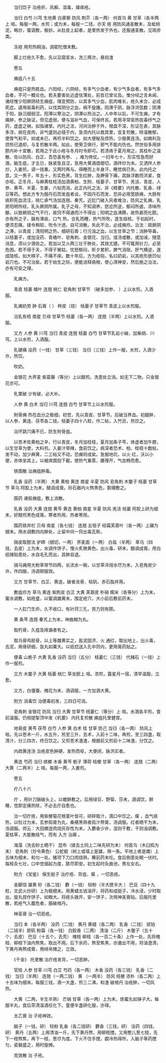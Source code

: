<!-- { "loadSidebar": true } -->
　　当归饮子  治疮疥、风癣、湿毒，燥痒疮。

　　当归 白芍 川芎 生地黄 白蒺藜 防风 荆芥（各一两） 何首乌 黄 甘草（各半两上 咀。每服一两，水煎；或为末，每服一二钱，亦天 疮 用防风通圣散末，及蚯蚓泥，略炒，蜜调敷，极妙。从肚皮上起者，是里热发于外也，还服通圣散。见斑疹类。

　　冻疮 用煎热桐油，调密陀僧末敷。

　　脚上烂疮久不愈，先以豆腐浆水，洗三两次，悬钩渣

　　卷五

　　痈疽八十五

　　痈疽只是热胜血。六阳经，六阴经，有多气少血者，有少气多血者，有多气多血者，不可一概论也。若夫要害处近虚怯薄处，前哲已曾论及。惟分经之言未闻，诸经惟少阳厥阴经生痈疽，理宜预防，以其多气少血，肌肉难长，疮久未合，必成死症。遽用驱毒利药，以伐其阴分之血，祸不旋踵。阳滞于阴，脉浮洪弦数；阴滞于阳，脉沉细弱涩。阳滞以寒治之，阴滞以热治之。人中年以后，不可生痈，才有痛肿，参之脉证，但见虚弱，便与滋补气血，可保终吉。若用寻常驱热拔毒纾气之药，虚虚之祸，如指诸掌。内托之法，河间治肿于外，根盘不深，形证在表，其脉多浮，病在皮肉，非气盛则必侵于内，急须内托以救其里，宜复煎散，除温散郁，使胃气和平。如或未已，再煎半料饮之。如大便秘及烦热，少服黄连汤。如微利及烦热已退却，与复煎散半两。如此，使荣卫俱行，邪气不能内伤也。然世俗多用排脓内补十宣散，若用之于此小疮与冬月时令即可。若溃疡于夏月用之，其桂朴之温散，佐以防风、白芷，吾恐虽有参、 ，难为倚仗。一妇年七十，形实性急而好酒，脑生疽，才五日，脉紧急且涩，急用大黄酒煨细切，酒拌炒为末。又洒拌人参炒，入姜煎，调一钱重。又两时再与。得睡而上半身汗，睡觉病已失。此内托之意。又一男子，年五十，形实色黑，背生红肿，及胛骨下痛，其脉浮数而洪紧，食亦呕。正冬月，与麻黄桂枝汤加酒黄柏、生附、栝蒌子、甘草节、羌活、青皮、人参、黄芩、半夏、生姜，六帖而消。此正内托之法，非《精要》内托散、乳香、绿豆等药。想此方专为服丹石而发疽者设，不因丹石而发，恐非必用宽肠痈，大肠有痰积死血流注，桃仁承气汤加连翘、秦艽。近肛门破入风者难治，防风之乳痈，乳房阳明所经，乳头厥阴所属。乳子之母，不知调养，怒忿所逆，郁闷所遏，浓味所酿，以致厥阴之气不行，故窍不得通而汁不得出；阳明之血沸腾，故热甚而化脓。亦有所之子，膈有滞痰，口气 热，合乳而睡，热气所吹，遂生结核。于初起时，便须忍痛，揉令稍软，吮令汁透，自可消散。失此不治，必成痈疖。治法：疏厥阴之滞，以青皮；清阳明之热，细研石膏；行污浊之血，以生甘草之节；消肿导毒，以栝蒌子，或加没药、青橘叶、皂角刺、金银花、当归。或汤或散，或加减，随意消息，须以少酒佐之。若加以艾火两三壮于肿处，其效尤捷。不可辄用针刀，必至危困。若不得于夫，不得于舅姑，忧怒郁闷，昕夕累积，脾气消阻，肝气横逆，遂成隐核，如大棋子，不痛不痒。数十年后，方为疮陷，名曰奶岩，以其疮形嵌凹似岩穴也。不可治矣。若于始生之际，便能消释病根，使心清神安，然后施之治法，亦有可安之理。

　　乳痈方。

　　青皮 栝蒌 橘叶 连翘 桃仁 皂角刺 甘草节 （破多加参、 ）上以水煎。入酒服。

　　乳痈奶劳 肿 石膏（ ） 桦皮（烧） 栝蒌子 甘草节 青皮上以水煎服。

　　治乳有核 南星 贝母 甘草节 栝蒌（各一两） 连翘（半两）上以水煎。入酒服。

　　又方 人参 黄 川芎 当归 青皮 连翘 栝蒌 白芍 甘草节乳岩小破，加柴胡、川芎。上以水煎，入酒服。

　　乳硬痛 没药（一钱） 甘草（三钱） 当归（三钱）上作一服，水煎，入酒少许，热饮。

　　吹奶。

　　金银花 大荞麦 紫葛藤（等分）上以醋煎。洗患处立消。如无下二物，只金银花亦可。

　　乳栗破 少有破，必大补。

　　人参 黄 白术 当归 川芎 连翘 白芍 甘草节上以水煎服。

　　附骨痈 热在血分之极细，初觉，先以青皮、甘草节。后破当养血。初腿肿，以人参、黄连、茯苓各二钱，栝蒌子四十八粒，作二帖，入竹沥，热饮之。

　　治环跳穴痛不已，防生附骨疽。

　　以苍术佐黄柏之辛，行以青皮，冬月加桂枝，夏月加条子芩，体虚者加牛膝，以生甘草为使，大料煎。入姜汁带辣，食前饮之。病深者恐术、柏、桂枝十数帖，发不动，加少麻黄，二三帖又不动，恐痈将成矣。急掘地坑，以火 红，沃以小便，赤体坐其上，以被席围抱下截，使热气重蒸，腠理开，气血畅而愈。

　　铁围散  治痈疽肿毒。

　　乳香 没药（半两） 大黄 黄柏 黄连 南星 半夏 防风 皂角刺 木鳖子 栝蒌 甘草节 草乌 阿胶上为末，醋调成膏。砂石器内火熬黑色，鹅翎敷之。

　　围药 诸般痈疽，敷上消散。

　　乳香 没药 大黄 连翘 黄芩 黄连 黄柏 南星 半夏 防风 羌活 栝蒌 阿胶上研为细末，好醋煎黑色成膏。寒者热用，热者寒用。

　　围药铁井栏 贝母 南星（各七钱） 连翘 五倍子 经霜芙蓉叶（各一两）上碾为细末。用水调敷四向肿处，止留中间一窍出毒瓦斯。

　　隔皮取脓法 驴蹄（细切，一两） 荞麦面（一两） 白盐（半两） 草乌（四钱，去皮）上为末，水调作饼子，慢火炙微黄色，出火毒，研末，醋调成膏。用白纸摊贴患处，水自毛孔而出，其肿自退。

　　骑马痈用大粉草带节四两，长流水一碗，以甘草淬焙水尽为末，入皂角炭少许，作四服，汤调顿服效。

　　又方 甘草节、白芷、黄连，破者龙骨、枯矾、赤石脂并用。

　　敷疽疖方 草乌 黄连 紫荆皮 白芷 大黄 芙蓉皮 朴硝 糯米（各等分）上为末，蜜水调敷。如疮盛，以蜜调雄黄末，围定疮穴，大小前后敷前药末。

　　一人肛门生疖，久不收口，有针窍三孔，劳力则有脓。

　　黄 条芩 连翘 秦艽上为末，神曲糊为丸。

　　取朽骨，久疽及痔漏者有之。

　　取乌骨鸡胫骨，以上等雌黄实之，盐泥固济，火 通红，取出地上，出火毒，去泥，用骨研细，饭丸如粟大。以纸捻送入孔中窍内，更用膏药贴之。

　　便毒 山栀子 大黄 乳香 没药 当归（五分） 栝蒌仁（三钱） 代赭石（一钱）上作一服煎。

　　又方 木鳖子 大黄 栝蒌 桃仁 草龙胆上 咀。浓煎，露星月一宿，清早温服，立愈。

　　又方，白僵蚕、槐花为末，酒调服，一方加酒大黄。

　　附方  消毒饮  治便毒初发，三四日可消。

　　皂角刺 金银花 防风 当归 大黄 甘草节 栝蒌仁（等分）上 咀。水酒各半煎，食前温服。仍频提掣顶中发《机要》 内托复煎散  痈疽托里健胃。

　　地骨皮 黄芩 茯苓 白芍 人参 黄 白术 桂 甘草 防己 当归（各一两） 防风上 咀。先以苍术一斤，水五升，煎至三升，去术，入前十二味，再煎，至三四盏，取清汁，分三四次，终日饮之。又煎苍术渣渣，根据前又煎前十二味渣，分饮之。

　　内疏黄连汤  治疮皮色肿硬，发热而呕，大便闭，脉洪实者。

　　黄连 芍药 当归 槟榔 木香 黄芩 栀子 薄荷 桔梗 甘草（各一两） 连翘（二两）大黄（二两半）上 咀。每服一两，入姜煎。

　　卷五

　　疔八十六

　　疔 ，用针刀镞破头上，以蟾酥敷之。后用绿豆、野菊、莎末，酒调饮，醉睡，觉即定痛热除，不必去疔自愈也。

　　治一切疔疮，用紫梗菊花根茎叶皆可，研碎取汁，滴口中饮之。瘰 ，血气痰热，以牡过为末，玄参捣膏为丸，桑椹黑熟者捣汁熬膏，汤调服。红者晒干为末，汤调服。师云：大田螺连肉烧灰存性为末，入麝香少许，湿则干敷，干则油调敷。夏枯草，大能散结气，而有 入方 治瘰 。

　　海藻（洗去砂土晒干） 昆布（揉去土同上二味先研为末） 何首乌（木臼捣为末） 皂角刺（炒令黄色） 公蛇蜕（树上或墙上是雄，用一条。平地上者是雌）上五味为细末，和匀一处。猪项下刀口肉烧熟，蘸前药末吃。食后倒患处眠一伏时。每核灸七壮，口中觉烟起为度，脓尽即安。初生起时灸曲池，男左女右。

　　附方 《宝鉴》 保生挺子  治疔疮、背疽、瘰 ，一切恶疮。

　　金脚信 雄黄 砂（各二钱） 麝（一钱） 轻粉（半大匣半大 ） 巴豆（四十九粒，文武火炒研）上为极细末。用黄蜡五钱溶开，将药和成挺子，冷水浸，少时取出，旋丸捏作饼子，如眼大。将疮头拨开，安一饼子，次用神圣膏贴。后服托里散，若疮气入腹危者，服破棺丹。

　　神圣膏  治一切恶疮。

　　当归 本（各半两） 没药（二钱） 黄丹 黄蜡（各二两） 乳香（二钱） 琥珀（二钱半）胆矾 粉霜（各一钱） 白胶香（二两） 清油（二斤） 木鳖子（五十个，去皮） 巴豆（十五个，去壳） 槐枝 柳枝（各一百二十条）上作一处，先将槐枝、柳枝下油内熬焦，取出不用。后下余药，熬至焦黑，亦漉出不用，将油澄清，下黄丹再熬成膏，用绯帛摊之，立效。

　　《千金》 托里散  治疔疮发背，一切恶肿。

　　官桂 人参 甘草 川芎 白芷 芍药（各一两） 木香 没药（各三钱） 乳香（二钱） 当归（半两） 连翘（一两二钱） 黄 （一两半） 防风 桔梗 浓朴（各二两）上十五味为细末。每服三钱，酒一大盏，煎三二沸，和渣 破棺丹  治疮肿，一切风热。

　　大黄（二两，半生半熟） 芒硝 甘草（各一两）上为末，炼蜜丸如弹子大。每服半丸，食后茶清温酒任化下。童便半盏研化服，亦得。

　　太乙膏  治 子疮神效。

　　脑子（一钱，研） 轻粉 乳香（各二钱研） 麝香（三钱，研） 没药（四钱，研） 黄丹（五两）上用清油一斤，先下黄丹熬，用柳枝搅。又用憨儿葱七枝，先下一枝熬焦，再下一枝，葱尽为度。下火不住手搅，觑冷热得所，入脑子等药搅匀，瓷器盛之，用时旋摊。

　　克效散  治 子疮。

